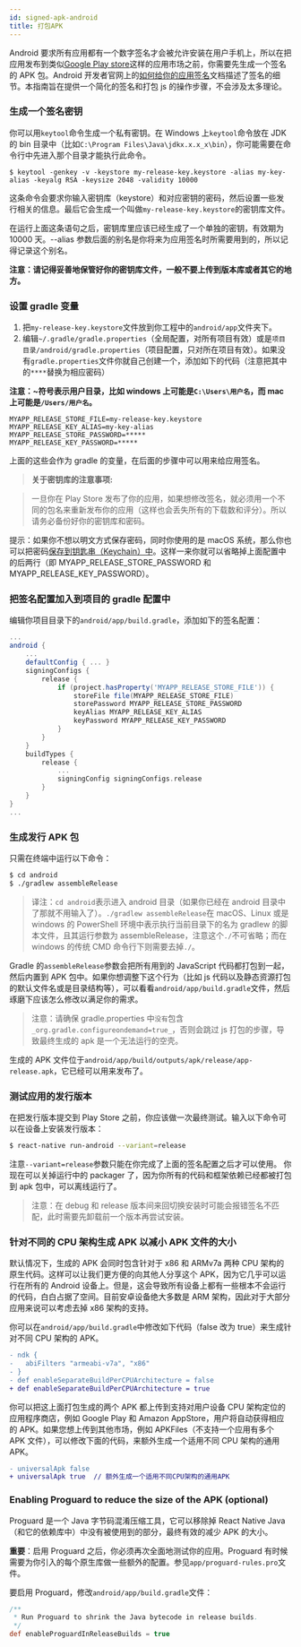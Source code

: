 ```yaml
---
id: signed-apk-android
title: 打包APK
---
```


Android 要求所有应用都有一个数字签名才会被允许安装在用户手机上，所以在把应用发布到类似[Google Play store](https://play.google.com/store)这样的应用市场之前，你需要先生成一个签名的 APK 包。Android 开发者官网上的[如何给你的应用签名](https://developer.android.com/tools/publishing/app-signing.html)文档描述了签名的细节。本指南旨在提供一个简化的签名和打包 js 的操作步骤，不会涉及太多理论。

### 生成一个签名密钥

你可以用`keytool`命令生成一个私有密钥。在 Windows 上`keytool`命令放在 JDK 的 bin 目录中（比如`C:\Program Files\Java\jdkx.x.x_x\bin`），你可能需要在命令行中先进入那个目录才能执行此命令。

    $ keytool -genkey -v -keystore my-release-key.keystore -alias my-key-alias -keyalg RSA -keysize 2048 -validity 10000

这条命令会要求你输入密钥库（keystore）和对应密钥的密码，然后设置一些发行相关的信息。最后它会生成一个叫做`my-release-key.keystore`的密钥库文件。

在运行上面这条语句之后，密钥库里应该已经生成了一个单独的密钥，有效期为 10000 天。--alias 参数后面的别名是你将来为应用签名时所需要用到的，所以记得记录这个别名。

**注意：请记得妥善地保管好你的密钥库文件，一般不要上传到版本库或者其它的地方。**

### 设置 gradle 变量

1.  把`my-release-key.keystore`文件放到你工程中的`android/app`文件夹下。
2.  编辑`~/.gradle/gradle.properties`（全局配置，对所有项目有效）或是`项目目录/android/gradle.properties`（项目配置，只对所在项目有效）。如果没有`gradle.properties`文件你就自己创建一个，添加如下的代码（注意把其中的`****`替换为相应密码）

**注意：~符号表示用户目录，比如 windows 上可能是`C:\Users\用户名`，而 mac 上可能是`/Users/用户名`。**

```
MYAPP_RELEASE_STORE_FILE=my-release-key.keystore
MYAPP_RELEASE_KEY_ALIAS=my-key-alias
MYAPP_RELEASE_STORE_PASSWORD=*****
MYAPP_RELEASE_KEY_PASSWORD=*****
```

上面的这些会作为 gradle 的变量，在后面的步骤中可以用来给应用签名。

> **关于密钥库的注意事项:**

> 一旦你在 Play Store 发布了你的应用，如果想修改签名，就必须用一个不同的包名来重新发布你的应用（这样也会丢失所有的下载数和评分）。所以请务必备份好你的密钥库和密码。

提示：如果你不想以明文方式保存密码，同时你使用的是 macOS 系统，那么你也可以把密码[保存到钥匙串（Keychain）中](https://pilloxa.gitlab.io/posts/safer-passwords-in-gradle/)。这样一来你就可以省略掉上面配置中的后两行（即 MYAPP_RELEASE_STORE_PASSWORD 和 MYAPP_RELEASE_KEY_PASSWORD）。

### 把签名配置加入到项目的 gradle 配置中

编辑你项目目录下的`android/app/build.gradle`，添加如下的签名配置：

```gradle
...
android {
    ...
    defaultConfig { ... }
    signingConfigs {
        release {
            if (project.hasProperty('MYAPP_RELEASE_STORE_FILE')) {
                storeFile file(MYAPP_RELEASE_STORE_FILE)
                storePassword MYAPP_RELEASE_STORE_PASSWORD
                keyAlias MYAPP_RELEASE_KEY_ALIAS
                keyPassword MYAPP_RELEASE_KEY_PASSWORD
            }
        }
    }
    buildTypes {
        release {
            ...
            signingConfig signingConfigs.release
        }
    }
}
...
```

### 生成发行 APK 包

只需在终端中运行以下命令：

```sh
$ cd android
$ ./gradlew assembleRelease
```

> 译注：`cd android`表示进入 android 目录（如果你已经在 android 目录中了那就不用输入了）。`./gradlew assembleRelease`在 macOS、Linux 或是 windows 的 PowerShell 环境中表示执行当前目录下的名为 gradlew 的脚本文件，且其运行参数为 assembleRelease，注意这个`./`不可省略；而在 windows 的传统 CMD 命令行下则需要去掉`./`。

Gradle 的`assembleRelease`参数会把所有用到的 JavaScript 代码都打包到一起，然后内置到 APK 包中。如果你想调整下这个行为（比如 js 代码以及静态资源打包的默认文件名或是目录结构等），可以看看`android/app/build.gradle`文件，然后琢磨下应该怎么修改以满足你的需求。

> 注意：请确保 gradle.properties 中`没有`包含`_org.gradle.configureondemand=true_`，否则会跳过 js 打包的步骤，导致最终生成的 apk 是一个无法运行的空壳。

生成的 APK 文件位于`android/app/build/outputs/apk/release/app-release.apk`，它已经可以用来发布了。

### 测试应用的发行版本

在把发行版本提交到 Play Store 之前，你应该做一次最终测试。输入以下命令可以在设备上安装发行版本：

```sh
$ react-native run-android --variant=release
```

注意`--variant=release`参数只能在你完成了上面的签名配置之后才可以使用。
你现在可以关掉运行中的 packager 了，因为你所有的代码和框架依赖已经都被打包到 apk 包中，可以离线运行了。

> 注意：在 debug 和 release 版本间来回切换安装时可能会报错签名不匹配，此时需要先卸载前一个版本再尝试安装。

### 针对不同的 CPU 架构生成 APK 以减小 APK 文件的大小

默认情况下，生成的 APK 会同时包含针对于 x86 和 ARMv7a 两种 CPU 架构的原生代码。这样可以让我们更方便的向其他人分享这个 APK，因为它几乎可以运行在所有的 Android 设备上。但是，这会导致所有设备上都有一些根本不会运行的代码，白白占据了空间。目前安卓设备绝大多数是 ARM 架构，因此对于大部分应用来说可以考虑去掉 x86 架构的支持。

你可以在`android/app/build.gradle`中修改如下代码（false 改为 true）来生成针对不同 CPU 架构的 APK。

```diff
- ndk {
-   abiFilters "armeabi-v7a", "x86"
- }
- def enableSeparateBuildPerCPUArchitecture = false
+ def enableSeparateBuildPerCPUArchitecture = true
```

你可以把这上面打包生成的两个 APK 都上传到支持对用户设备 CPU 架构定位的应用程序商店，例如 Google Play 和 Amazon AppStore，用户将自动获得相应的 APK。如果您想上传到其他市场，例如 APKFiles（不支持一个应用有多个 APK 文件），可以修改下面的代码，来额外生成一个适用不同 CPU 架构的通用 APK。

```diff
- universalApk false
+ universalApk true  // 额外生成一个适用不同CPU架构的通用APK
```

### Enabling Proguard to reduce the size of the APK (optional)

Proguard 是一个 Java 字节码混淆压缩工具，它可以移除掉 React Native Java（和它的依赖库中）中没有被使用到的部分，最终有效的减少 APK 的大小。

**重要**：启用 Proguard 之后，你必须再次全面地测试你的应用。Proguard 有时候需要为你引入的每个原生库做一些额外的配置。参见`app/proguard-rules.pro`文件。

要启用 Proguard，修改`android/app/build.gradle`文件：

```gradle
/**
 * Run Proguard to shrink the Java bytecode in release builds.
 */
def enableProguardInReleaseBuilds = true
```
